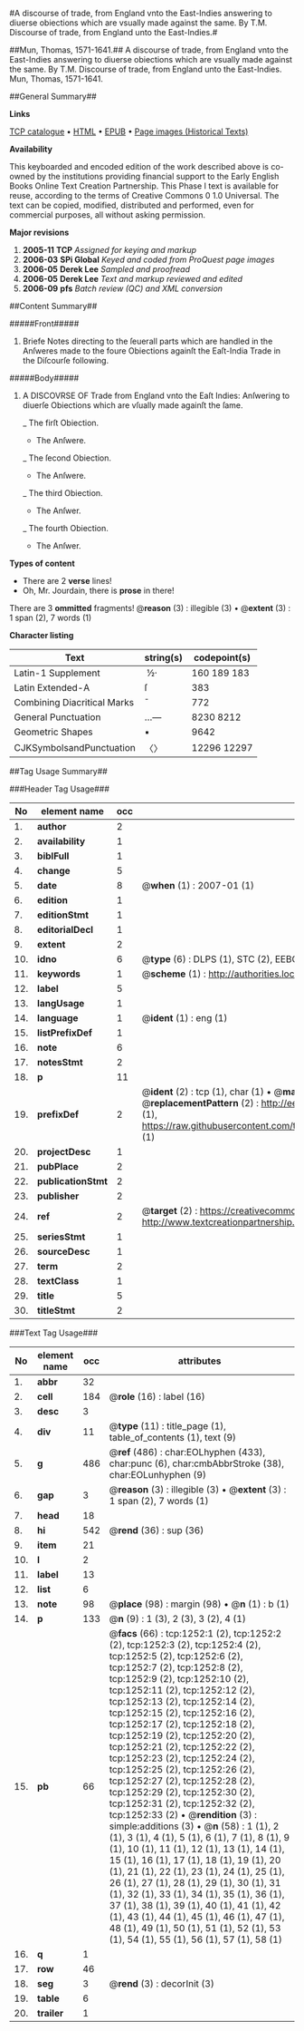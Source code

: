 #A discourse of trade, from England vnto the East-Indies answering to diuerse obiections which are vsually made against the same. By T.M. Discourse of trade, from England unto the East-Indies.#

##Mun, Thomas, 1571-1641.##
A discourse of trade, from England vnto the East-Indies answering to diuerse obiections which are vsually made against the same. By T.M.
Discourse of trade, from England unto the East-Indies.
Mun, Thomas, 1571-1641.

##General Summary##

**Links**

[TCP catalogue](http://www.ota.ox.ac.uk/tcp/)  • 
[HTML](http://tei.it.ox.ac.uk/tcp/Texts-HTML/free/A07/A07886.html)  • 
[EPUB](http://tei.it.ox.ac.uk/tcp/Texts-EPUB/free/A07/A07886.epub) • 
[Page images (Historical Texts)](https://data.historicaltexts.jisc.ac.uk/view?pubId=eebo-99836952e&pageId=eebo-99836952e-1252-1)

**Availability**

This keyboarded and encoded edition of the
	       work described above is co-owned by the institutions
	       providing financial support to the Early English Books
	       Online Text Creation Partnership. This Phase I text is
	       available for reuse, according to the terms of Creative
	       Commons 0 1.0 Universal. The text can be copied,
	       modified, distributed and performed, even for
	       commercial purposes, all without asking permission.

**Major revisions**

1. __2005-11__ __TCP__ *Assigned for keying and markup*
1. __2006-03__ __SPi Global__ *Keyed and coded from ProQuest page images*
1. __2006-05__ __Derek Lee__ *Sampled and proofread*
1. __2006-05__ __Derek Lee__ *Text and markup reviewed and edited*
1. __2006-09__ __pfs__ *Batch review (QC) and XML conversion*

##Content Summary##

#####Front#####

1. Briefe Notes directing to the ſeuerall parts which are handled in the Anſweres made to the foure Obiections againſt the Eaſt-India Trade in the Diſcourſe following.

#####Body#####

1. A DISCOVRSE OF Trade from England vnto the Eaſt Indies: Anſwering to diuerſe Obiections which are vſually made againſt the ſame.

    _ The firſt Obiection.

      * The Anſwere.

    _ The ſecond Obiection.

      * The Anſwere.

    _ The third Obiection.

      * The Anſwer.

    _ The fourth Obiection.

      * The Anſwer.

**Types of content**

  * There are 2 **verse** lines!
  * Oh, Mr. Jourdain, there is **prose** in there!

There are 3 **ommitted** fragments! 
 @__reason__ (3) : illegible (3)  •  @__extent__ (3) : 1 span (2), 7 words (1)

**Character listing**


|Text|string(s)|codepoint(s)|
|---|---|---|
|Latin-1 Supplement| ½·|160 189 183|
|Latin Extended-A|ſ|383|
|Combining             Diacritical Marks|̄|772|
|General Punctuation|…—|8230 8212|
|Geometric Shapes|▪|9642|
|CJKSymbolsandPunctuation|〈〉|12296 12297|

##Tag Usage Summary##

###Header Tag Usage###

|No|element name|occ|attributes|
|---|---|---|---|
|1.|__author__|2||
|2.|__availability__|1||
|3.|__biblFull__|1||
|4.|__change__|5||
|5.|__date__|8| @__when__ (1) : 2007-01 (1)|
|6.|__edition__|1||
|7.|__editionStmt__|1||
|8.|__editorialDecl__|1||
|9.|__extent__|2||
|10.|__idno__|6| @__type__ (6) : DLPS (1), STC (2), EEBO-CITATION (1), PROQUEST (1), VID (1)|
|11.|__keywords__|1| @__scheme__ (1) : http://authorities.loc.gov/ (1)|
|12.|__label__|5||
|13.|__langUsage__|1||
|14.|__language__|1| @__ident__ (1) : eng (1)|
|15.|__listPrefixDef__|1||
|16.|__note__|6||
|17.|__notesStmt__|2||
|18.|__p__|11||
|19.|__prefixDef__|2| @__ident__ (2) : tcp (1), char (1)  •  @__matchPattern__ (2) : ([0-9\-]+):([0-9IVX]+) (1), (.+) (1)  •  @__replacementPattern__ (2) : http://eebo.chadwyck.com/downloadtiff?vid=$1&page=$2 (1), https://raw.githubusercontent.com/textcreationpartnership/Texts/master/tcpchars.xml#$1 (1)|
|20.|__projectDesc__|1||
|21.|__pubPlace__|2||
|22.|__publicationStmt__|2||
|23.|__publisher__|2||
|24.|__ref__|2| @__target__ (2) : https://creativecommons.org/publicdomain/zero/1.0/ (1), http://www.textcreationpartnership.org/docs/. (1)|
|25.|__seriesStmt__|1||
|26.|__sourceDesc__|1||
|27.|__term__|2||
|28.|__textClass__|1||
|29.|__title__|5||
|30.|__titleStmt__|2||


###Text Tag Usage###

|No|element name|occ|attributes|
|---|---|---|---|
|1.|__abbr__|32||
|2.|__cell__|184| @__role__ (16) : label (16)|
|3.|__desc__|3||
|4.|__div__|11| @__type__ (11) : title_page (1), table_of_contents (1), text (9)|
|5.|__g__|486| @__ref__ (486) : char:EOLhyphen (433), char:punc (6), char:cmbAbbrStroke (38), char:EOLunhyphen (9)|
|6.|__gap__|3| @__reason__ (3) : illegible (3)  •  @__extent__ (3) : 1 span (2), 7 words (1)|
|7.|__head__|18||
|8.|__hi__|542| @__rend__ (36) : sup (36)|
|9.|__item__|21||
|10.|__l__|2||
|11.|__label__|13||
|12.|__list__|6||
|13.|__note__|98| @__place__ (98) : margin (98)  •  @__n__ (1) : b (1)|
|14.|__p__|133| @__n__ (9) : 1 (3), 2 (3), 3 (2), 4 (1)|
|15.|__pb__|66| @__facs__ (66) : tcp:1252:1 (2), tcp:1252:2 (2), tcp:1252:3 (2), tcp:1252:4 (2), tcp:1252:5 (2), tcp:1252:6 (2), tcp:1252:7 (2), tcp:1252:8 (2), tcp:1252:9 (2), tcp:1252:10 (2), tcp:1252:11 (2), tcp:1252:12 (2), tcp:1252:13 (2), tcp:1252:14 (2), tcp:1252:15 (2), tcp:1252:16 (2), tcp:1252:17 (2), tcp:1252:18 (2), tcp:1252:19 (2), tcp:1252:20 (2), tcp:1252:21 (2), tcp:1252:22 (2), tcp:1252:23 (2), tcp:1252:24 (2), tcp:1252:25 (2), tcp:1252:26 (2), tcp:1252:27 (2), tcp:1252:28 (2), tcp:1252:29 (2), tcp:1252:30 (2), tcp:1252:31 (2), tcp:1252:32 (2), tcp:1252:33 (2)  •  @__rendition__ (3) : simple:additions (3)  •  @__n__ (58) : 1 (1), 2 (1), 3 (1), 4 (1), 5 (1), 6 (1), 7 (1), 8 (1), 9 (1), 10 (1), 11 (1), 12 (1), 13 (1), 14 (1), 15 (1), 16 (1), 17 (1), 18 (1), 19 (1), 20 (1), 21 (1), 22 (1), 23 (1), 24 (1), 25 (1), 26 (1), 27 (1), 28 (1), 29 (1), 30 (1), 31 (1), 32 (1), 33 (1), 34 (1), 35 (1), 36 (1), 37 (1), 38 (1), 39 (1), 40 (1), 41 (1), 42 (1), 43 (1), 44 (1), 45 (1), 46 (1), 47 (1), 48 (1), 49 (1), 50 (1), 51 (1), 52 (1), 53 (1), 54 (1), 55 (1), 56 (1), 57 (1), 58 (1)|
|16.|__q__|1||
|17.|__row__|46||
|18.|__seg__|3| @__rend__ (3) : decorInit (3)|
|19.|__table__|6||
|20.|__trailer__|1||
